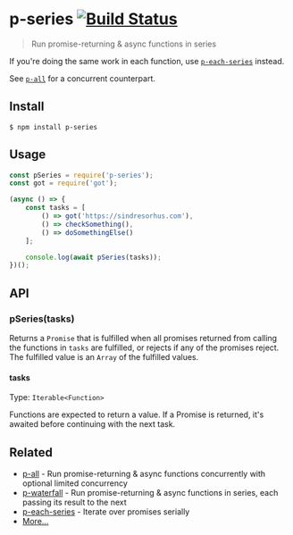 # p-series [![Build Status](https://travis-ci.org/sindresorhus/p-series.svg?branch=master)](https://travis-ci.org/sindresorhus/p-series)

> Run promise-returning & async functions in series

If you're doing the same work in each function, use [`p-each-series`](https://github.com/sindresorhus/p-each-series) instead.

See [`p-all`](https://github.com/sindresorhus/p-all) for a concurrent counterpart.

## Install

```
$ npm install p-series
```

## Usage

```js
const pSeries = require('p-series');
const got = require('got');

(async () => {
	const tasks = [
		() => got('https://sindresorhus.com'),
		() => checkSomething(),
		() => doSomethingElse()
	];

	console.log(await pSeries(tasks));
})();
```

## API

### pSeries(tasks)

Returns a `Promise` that is fulfilled when all promises returned from calling the functions in `tasks` are fulfilled, or rejects if any of the promises reject. The fulfilled value is an `Array` of the fulfilled values.

#### tasks

Type: `Iterable<Function>`

Functions are expected to return a value. If a Promise is returned, it's awaited before continuing with the next task.

## Related

- [p-all](https://github.com/sindresorhus/p-all) - Run promise-returning & async functions concurrently with optional limited concurrency
- [p-waterfall](https://github.com/sindresorhus/p-waterfall) - Run promise-returning & async functions in series, each passing its result to the next
- [p-each-series](https://github.com/sindresorhus/p-each-series) - Iterate over promises serially
- [More…](https://github.com/sindresorhus/promise-fun)
